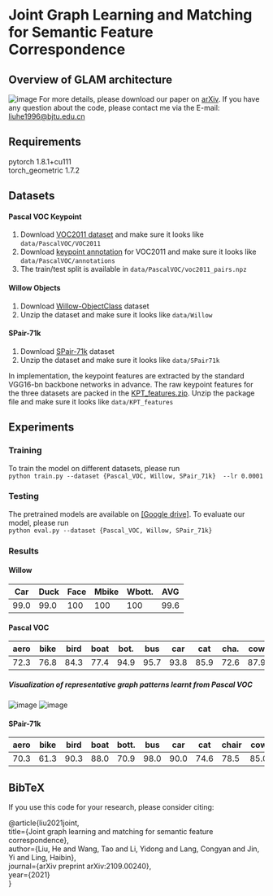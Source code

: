# Joint Graph Learning and Matching for Semantic Feature Correspondence

## Overview of GLAM architecture
![image](https://user-images.githubusercontent.com/86004891/141059865-e6490804-6eae-4fdb-9499-ed4b36e5fa82.png)
For more details, please download our paper on [arXiv](https://arxiv.org/abs/2109.00240). If you have any question about the code, please contact me via the E-mail: liuhe1996@bjtu.edu.cn

## Requirements
pytorch           1.8.1+cu111  
torch_geometric   1.7.2

## Datasets
#### Pascal VOC Keypoint 
1. Download [VOC2011 dataset](http://host.robots.ox.ac.uk/pascal/VOC/voc2011/index.html) and make sure it looks like `data/PascalVOC/VOC2011` 
2. Download [keypoint annotation](https://www2.eecs.berkeley.edu/Research/Projects/CS/vision/shape/poselets/voc2011_keypoints_Feb2012.tgz) for VOC2011 and make sure it looks like `data/PascalVOC/annotations`
3. The train/test split is available in `data/PascalVOC/voc2011_pairs.npz`
  
#### Willow Objects 
1. Download [Willow-ObjectClass](http://www.di.ens.fr/willow/research/graphlearning/WILLOW-ObjectClass_dataset.zip) dataset
2. Unzip the dataset and make sure it looks like `data/Willow`

#### SPair-71k
1. Download [SPair-71k](http://cvlab.postech.ac.kr/research/SPair-71k/data/SPair-71k.tar.gz) dataset
2. Unzip the dataset and make sure it looks like `data/SPair71k`

In implementation, the keypoint features are extracted by the standard VGG16-bn backbone networks in advance. The raw keypoint features for the three datasets are packed in the [KPT_features.zip](https://drive.google.com/file/d/14iApmo8u0XJ81-3OIz6Y-tVZAJaQokTT/view?usp=sharing). Unzip the package file and make sure it looks like `data/KPT_features`

## Experiments
### Training
To train the model on different datasets, please run  
`python train.py --dataset {Pascal_VOC, Willow, SPair_71k}  --lr 0.0001`
### Testing
The pretrained models are available on [[Google drive]](https://drive.google.com/file/d/1hLH5Sw5rN1l4mjkwC2MR8B4XxZcltGiR/view?usp=sharing). 
To evaluate our model, please run  
`python eval.py --dataset {Pascal_VOC, Willow, SPair_71k}`

### Results

#### Willow
Car  |Duck  | Face |Mbike | Wbott. | AVG  | 
---- | ---- | ---- | ---- | ---- | -----|
99.0 | 99.0 |  100 |  100 |  100 |99.6 | 


#### Pascal VOC
aero | bike | bird | boat | bot. | bus  | car  | cat  | cha. | cow  | tab.|  dog | hor. | mbi. | per. | pla. | she. | sofa | tra. |  tv  | AVG  |
---- | ---- | ---- | ---- | ---- | -----| ---- | ---- | ---- | ---- | --- | ---- | ---- | ---- | ---- | ---- | ---- | ---- | ---- | ---- | ---- | 
72.3 | 76.8 | 84.3 | 77.4 | 94.9 | 95.7 | 93.8 | 85.9 | 72.6 | 87.9 | 100 | 86.2 | 85.2 | 85.3 | 71.4 | 98.9 | 83.8 | 80.5 | 98.8 | 92.8 | 86.2 |

##### Visualization of representative graph patterns learnt from Pascal VOC
![image](https://user-images.githubusercontent.com/86004891/141279508-a58c480b-ff21-4af7-ab86-8cda0d56062a.png)
![image](https://user-images.githubusercontent.com/86004891/141280054-648d71ab-5776-445e-aea1-daf9c509aa28.png)


#### SPair-71k
aero | bike | bird | boat | bott.| bus  |  car | cat  | chair| cow  | dog | hor. | mbi. | per. | plant| she. | train|  tv  | AVG  |
---- | ---- | ---- | ---- | ---- | -----| ---- | ---- | ---- | ---- | --- | ---- | ---- | ---- | ---- | ---- | ---- | ---- | ---- |
70.3 | 61.3 | 90.3 | 88.0 | 70.9 | 98.0 | 90.0 | 74.6 | 78.5 | 85.0 | 74.5| 76.9 | 75.8 | 79.6 | 99.2 | 79.1 | 92.2 | 99.9 | 82.5 |


## BibTeX
If you use this code for your research, please consider citing:

@article{liu2021joint,  
  title={Joint graph learning and matching for semantic feature correspondence},  
  author={Liu, He and Wang, Tao and Li, Yidong and Lang, Congyan and Jin, Yi and Ling, Haibin},  
  journal={arXiv preprint arXiv:2109.00240},  
  year={2021}  
} 

